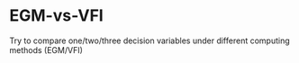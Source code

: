 # EGM-vs-VFI
Try to compare one/two/three decision variables under different computing methods (EGM/VFI)
